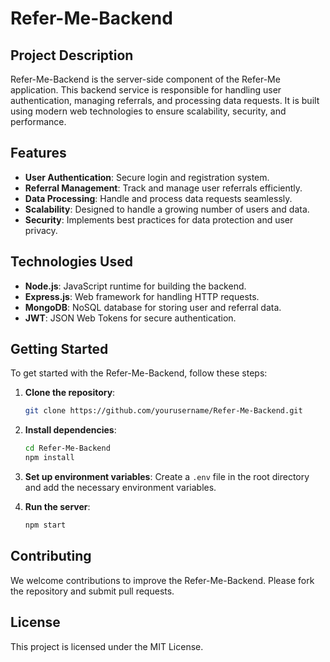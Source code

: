# Refer-Me-Backend

## Project Description

Refer-Me-Backend is the server-side component of the Refer-Me application. This backend service is responsible for handling user authentication, managing referrals, and processing data requests. It is built using modern web technologies to ensure scalability, security, and performance.

## Features

- **User Authentication**: Secure login and registration system.
- **Referral Management**: Track and manage user referrals efficiently.
- **Data Processing**: Handle and process data requests seamlessly.
- **Scalability**: Designed to handle a growing number of users and data.
- **Security**: Implements best practices for data protection and user privacy.

## Technologies Used

- **Node.js**: JavaScript runtime for building the backend.
- **Express.js**: Web framework for handling HTTP requests.
- **MongoDB**: NoSQL database for storing user and referral data.
- **JWT**: JSON Web Tokens for secure authentication.

## Getting Started

To get started with the Refer-Me-Backend, follow these steps:

1. **Clone the repository**:
    ```sh
    git clone https://github.com/yourusername/Refer-Me-Backend.git
    ```

2. **Install dependencies**:
    ```sh
    cd Refer-Me-Backend
    npm install
    ```

3. **Set up environment variables**:
    Create a `.env` file in the root directory and add the necessary environment variables.

4. **Run the server**:
    ```sh
    npm start
    ```

## Contributing

We welcome contributions to improve the Refer-Me-Backend. Please fork the repository and submit pull requests.

## License

This project is licensed under the MIT License.